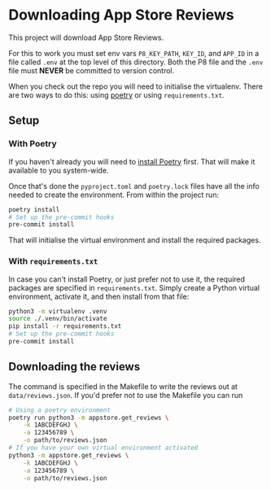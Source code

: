 # Downloading App Store Reviews

This project will download App Store Reviews.

For this to work you must set env vars `P8_KEY_PATH`, `KEY_ID`, and `APP_ID` in a file called `.env` at the top level of this directory. Both the P8 file and the `.env` file must **NEVER** be committed to version control.

When you check out the repo you will need to initialise the virtualenv. There are two ways to do this: using [poetry](https://python-poetry.org/) or using `requirements.txt`.

## Setup

### With Poetry

If you haven't already you will need to [install Poetry](https://python-poetry.org/docs/#installation) first. That will make it available to you system-wide.

Once that's done the `pyproject.toml` and `poetry.lock` files have all the info needed to create the environment. From within the project run:

```bash
poetry install
# Set up the pre-commit hooks
pre-commit install
```

That will initialise the virtual environment and install the required packages.

### With `requirements.txt`

In case you can't install Poetry, or just prefer not to use it, the required packages are specified in `requirements.txt`. Simply create a Python virtual environment, activate it, and then install from that file:

```bash
python3 -m virtualenv .venv
source ./.venv/bin/activate
pip install -r requirements.txt
# Set up the pre-commit hooks
pre-commit install
```

## Downloading the reviews

The command is specified in the Makefile to write the reviews out at `data/reviews.json`. If you'd prefer not to use the Makefile you can run

```bash
# Using a poetry environment
poetry run python3 -m appstore.get_reviews \
    -k 1ABCDEFGHJ \
    -a 123456789 \
    -o path/to/reviews.json
# If you have your own virtual environment activated
python3 -m appstore.get_reviews \
    -k 1ABCDEFGHJ \
    -a 123456789 \
    -o path/to/reviews.json
```
